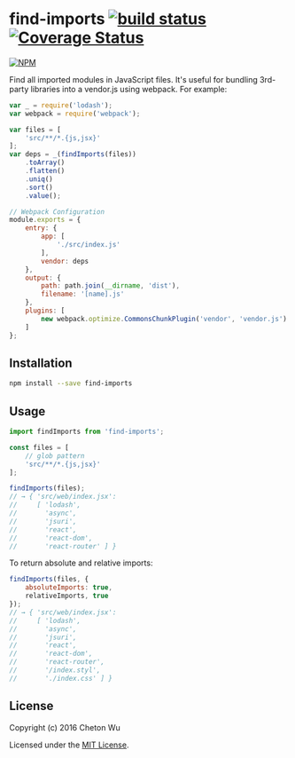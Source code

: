 # find-imports [![build status](https://travis-ci.org/cheton/find-imports.svg?branch=master)](https://travis-ci.org/cheton/find-imports) [![Coverage Status](https://coveralls.io/repos/cheton/find-imports/badge.svg)](https://coveralls.io/r/cheton/find-imports)
[![NPM](https://nodei.co/npm/find-imports.png?downloads=true&stars=true)](https://nodei.co/npm/find-imports/)

Find all imported modules in JavaScript files. It's useful for bundling 3rd-party libraries into a vendor.js using webpack. For example:

```js
var _ = require('lodash');
var webpack = require('webpack');

var files = [
    'src/**/*.{js,jsx}'
];
var deps = _(findImports(files))
    .toArray()
    .flatten()
    .uniq()
    .sort()
    .value();

// Webpack Configuration
module.exports = {
    entry: {
        app: [
            './src/index.js'
        ],
        vendor: deps
    },
    output: {
        path: path.join(__dirname, 'dist'),
        filename: '[name].js'
    },
    plugins: [
        new webpack.optimize.CommonsChunkPlugin('vendor', 'vendor.js')
    ]
};
```

## Installation

```bash
npm install --save find-imports
```

## Usage
```js
import findImports from 'find-imports';

const files = [
    // glob pattern
    'src/**/*.{js,jsx}'
];

findImports(files);
// → { 'src/web/index.jsx':
//     [ 'lodash',
//       'async',
//       'jsuri',
//       'react',
//       'react-dom',
//       'react-router' ] }
```

To return absolute and relative imports:
```js
findImports(files, {
    absoluteImports: true,
    relativeImports, true
});
// → { 'src/web/index.jsx':
//     [ 'lodash',
//       'async',
//       'jsuri',
//       'react',
//       'react-dom',
//       'react-router',
//       '/index.styl',
//       './index.css' ] }
```

## License

Copyright (c) 2016 Cheton Wu

Licensed under the [MIT License](LICENSE).
